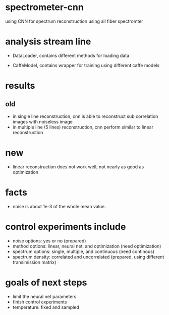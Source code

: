 # spectrometer-cnn
using CNN for spectrum reconstruction using all fiber spectromter

# analysis stream line

- DataLoader, contains different methods for loading data

- CaffeModel, contains wrapper for training using different caffe models

# results
## old
- in single line reconstruction, cnn is able to reconstruct sub correlation images with noiseless image
- in multiple line (5 lines) reconstruction, cnn perform similar to linear reconstruction

# new
- linear reconstruction does not work well, not nearly as good as optimization


# facts
- noise is about 1e-3 of the whole mean value.

# control experiments include
- noise options: yes or no (prepared)
- method options: linear, neural net, and optimization (need optimization)
- spectrum options: single, multiple, and continuous (need continous)
- spectrum density: correlated and uncorrelated (prepared, using different transimission matrix)

# goals of next steps
- limit the neural net parameters
- finish control experiments
- temperature: fixed and sampled
